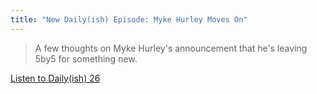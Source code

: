 ```yaml
---
title: "New Daily(ish) Episode: Myke Hurley Moves On"
---
```

<blockquote><p>
  A few thoughts on Myke Hurley&#39;s announcement that he&#39;s leaving 5by5 for something new.
</p></blockquote>
<p><a href="http://goodstuff.fm/dailyish/26">Listen to Daily(ish) 26</a></p>

